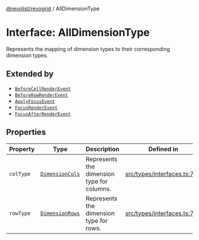 [@revolist/revogrid](README.md) / AllDimensionType

# Interface: AllDimensionType

Represents the mapping of dimension types to their corresponding dimension types.

## Extended by

- [`BeforeCellRenderEvent`](Interface.BeforeCellRenderEvent.md)
- [`BeforeRowRenderEvent`](Interface.BeforeRowRenderEvent.md)
- [`ApplyFocusEvent`](Interface.ApplyFocusEvent.md)
- [`FocusRenderEvent`](Interface.FocusRenderEvent.md)
- [`FocusAfterRenderEvent`](Interface.FocusAfterRenderEvent.md)

## Properties

| Property | Type | Description | Defined in |
| ------ | ------ | ------ | ------ |
| `colType` | [`DimensionCols`](TypeAlias.DimensionCols.md) | Represents the dimension type for columns. | [src/types/interfaces.ts:731](https://github.com/revolist/revogrid/blob/13683f406d4444f1320602b1f5f5b66b213da3f8/src/types/interfaces.ts#L731) |
| `rowType` | [`DimensionRows`](TypeAlias.DimensionRows.md) | Represents the dimension type for rows. | [src/types/interfaces.ts:726](https://github.com/revolist/revogrid/blob/13683f406d4444f1320602b1f5f5b66b213da3f8/src/types/interfaces.ts#L726) |

